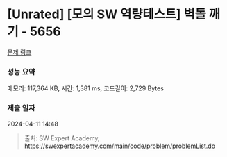 # [Unrated] [모의 SW 역량테스트] 벽돌 깨기 - 5656 

[문제 링크](https://swexpertacademy.com/main/code/problem/problemDetail.do?contestProbId=AWXRQm6qfL0DFAUo) 

### 성능 요약

메모리: 117,364 KB, 시간: 1,381 ms, 코드길이: 2,729 Bytes

### 제출 일자

2024-04-11 14:48



> 출처: SW Expert Academy, https://swexpertacademy.com/main/code/problem/problemList.do